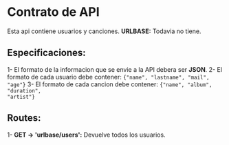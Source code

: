 # Contrato de API

Esta api contiene usuarios y canciones.
**URLBASE:** Todavia no tiene.

## Especificaciones:
1-  El formato de la informacion que se envie a la API debera ser **JSON**.
2-  El formato de cada usuario debe contener: <code>{"name", "lastname", "mail", "age"}</code>
3-  El formato de cada cancion debe contener: <code>{"name", "album", "duration", "artist"}</code>

## Routes:

1-  **GET -> 'urlbase/users':** Devuelve todos los usuarios.
